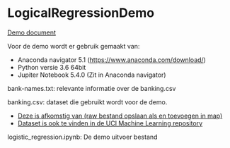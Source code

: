# LogicalRegressionDemo

[Demo document](https://drive.google.com/open?id=15L6anETYkcw0qZ9pfXhsPRNc8ySpz7b_tjRRba50SxE)

Voor de demo wordt er gebruik gemaakt van:

* Anaconda navigator 5.1 (https://www.anaconda.com/download/)
* Python versie 3.6 64bit
* Jupiter Notebook 5.4.0 (Zit in Anaconda navigator)

bank-names.txt:
relevante informatie over de banking.csv

banking.csv: dataset die gebruikt wordt voor de demo.

* [Deze is afkomstig van (raw bestand opslaan als en toevoegen in map)](https://raw.githubusercontent.com/madmashup/targeted-marketing-predictive-engine/master/banking.csv)
* [Dataset is ook te vinden in de UCI Machine Learning repository](https://archive.ics.uci.edu/ml/datasets/bank+marketing)

logistic_regression.ipynb:
De demo uitvoer bestand

